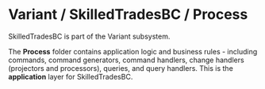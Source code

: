 # Variant / SkilledTradesBC / Process

SkilledTradesBC is part of the Variant subsystem.
  
The **Process** folder contains application logic and business rules - including commands, command generators, command handlers, change handlers (projectors and processors), queries, and query handlers. This is the **application** layer for SkilledTradesBC.
